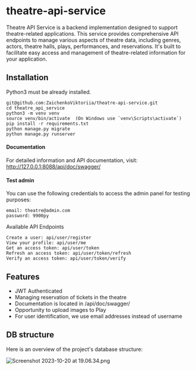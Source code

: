 # theatre-api-service
Theatre API Service is a backend implementation designed to support theatre-related applications. This service provides comprehensive API endpoints to manage various aspects of theatre data, including genres, actors, theatre halls, plays, performances, and reservations. It's built to facilitate easy access and management of theatre-related information for your application.
## Installation

Python3 must be already installed.
```shell
git@github.com:ZaichenkoViktoriia/theatre-api-service.git
cd theatre_api_service
python3 -m venv venv
source venv/bin/activate  (On Windows use `venv\Scripts\activate`)
pip install -r requirements.txt
python manage.py migrate
python manage.py runserver 
```

#### Documentation
For detailed information and API documentation, visit:
http://127.0.0.1:8088/api/doc/swagger/

#### Test admin
You can use the following credentials to access the admin panel for testing purposes:
```shell
email: theatre@admin.com
password: 9900py
```
Available API Endpoints
```shell
Create a user: api/user/register
View your profile: api/user/me
Get an access token: api/user/token
Refresh an access token: api/user/token/refresh
Verify an access token: api/user/token/verify
```
## Features
- JWT Authenticated
- Managing  reservation of tickets in the theatre
- Documentation is located in /api/doc/swagger/
- Opportunity to upload images to Play
- For user identification, we use email addresses instead of username


## DB structure
Here is an overview of the project's database structure:


![Screenshot 2023-10-20 at 19.06.34.png](..%2F..%2FDesktop%2FScreenshot%202023-10-20%20at%2019.06.34.png)